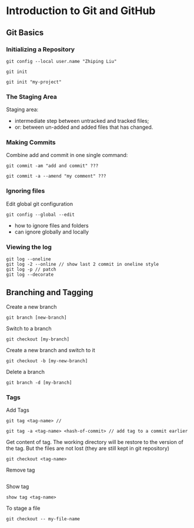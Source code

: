 # Introduction to Git and GitHub

## Git Basics

### Initializing a Repository

```
git config --local user.name "Zhiping Liu"

git init

git init "my-project"

```
### The Staging Area

Staging area:
- intermediate step between untracked and tracked files;
- or: between un-added and added files that has changed.

### Making Commits

Combine add and commit in one single command:
```
git commit -am "add and commit" ???

git commit -a --amend "my comment" ???
```
### Ignoring files
Edit global git configuration
```
git config --global --edit
```
- how to ignore files and folders
- can ignore globally and locally

### Viewing the log
```
git log --oneline
git log -2 --online // show last 2 commit in oneline style
git log -p // patch
git log --decorate

```

## Branching and Tagging

Create a new branch

```
git branch [new-branch]

```

Switch to a branch

```
git checkout [my-branch]

```

Create a new branch and switch to it

```
git checkout -b [my-new-branch]

```

Delete a branch

```
git branch -d [my-branch]

```

### Tags

Add Tags

```
git tag <tag-name> //

git tag -a <tag-name> <hash-of-commit> // add tag to a commit earlier
```

Get content of tag.
The working directory will be restore to the version of the tag. But the files are not lost (they are still kept in git repository)

```
git checkout <tag-name>
```

Remove tag
```
```

Show tag
```
show tag <tag-name>
```


To stage a file
```
git checkout -- my-file-name
```
